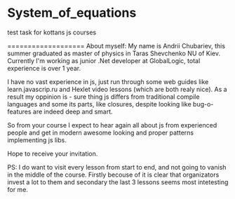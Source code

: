 System_of_equations
===================

test task for kottans js courses

===================
About myself: 
My name is Andrii Chubariev, this summer graduated as master of physics in Taras Shevchenko NU of Kiev. Currently I'm working as junior .Net developer at GlobalLogic, total experience is over 1 year.

I have no vast experience in js, just run through some web guides like learn.javascrip.ru and Hexlet video lessons (which are both realy nice). As a result my oppinion is - sure thing js differs from traditional compile languages and some its parts, like closures, despite looking like bug-o-features are indeed deep and smart.

So from your course I expect to hear again all about js from experienced people and get in modern awesome looking and proper patterns implementing  js libs.

Hope to receive your invitation.

PS: I do want to visit every lesson from start to end, and not going to vanish in the middle of the course. Firstly becouse of it is clear that organizators invest a lot to them and secondary the last 3 lessons seems most intetesting for me.
